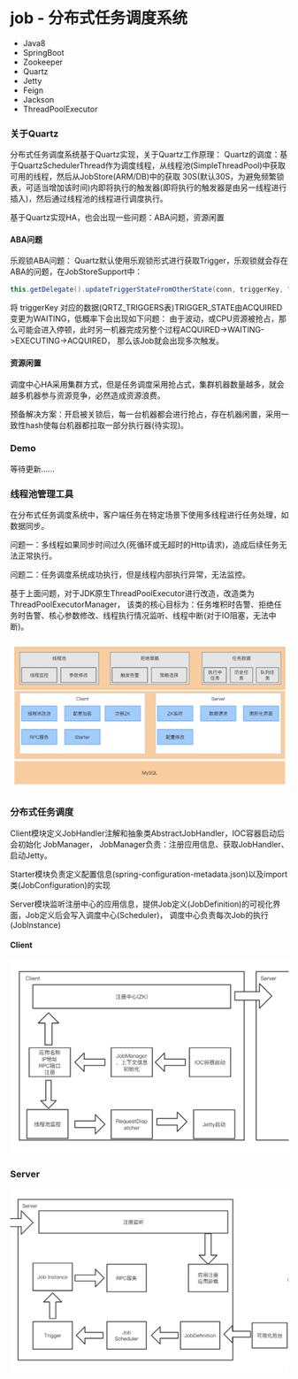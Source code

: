 # job - 分布式任务调度系统

* Java8
* SpringBoot
* Zookeeper
* Quartz
* Jetty
* Feign
* Jackson
* ThreadPoolExecutor

### 关于Quartz

分布式任务调度系统基于Quartz实现，关于Quartz工作原理：
Quartz的调度：基于QuartzSchedulerThread作为调度线程，从线程池(SimpleThreadPool)中获取可用的线程，然后从JobStore(ARM/DB)中的获取
30S(默认30S，为避免频繁锁表，可适当增加该时间)内即将执行的触发器(即将执行的触发器是由另一线程进行插入)，然后通过线程池的线程进行调度执行。

基于Quartz实现HA，也会出现一些问题：ABA问题，资源闲置

#### ABA问题
乐观锁ABA问题：
Quartz默认使用乐观锁形式进行获取Trigger，乐观锁就会存在ABA的问题，在JobStoreSupport中：

```java
this.getDelegate().updateTriggerStateFromOtherState(conn, triggerKey, "ACQUIRED", "WAITING");
```

将 triggerKey 对应的数据(QRTZ_TRIGGERS表)TRIGGER_STATE由ACQUIRED变更为WAITING，低概率下会出现如下问题：
由于波动，或CPU资源被抢占，那么可能会进入停顿，此时另一机器完成另整个过程ACQUIRED->WAITING->EXECUTING->ACQUIRED，
那么该Job就会出现多次触发。

#### 资源闲置

调度中心HA采用集群方式，但是任务调度采用抢占式，集群机器数量越多，就会越多机器参与资源竞争，必然造成资源浪费。

预备解决方案：开启被关锁后，每一台机器都会进行抢占，存在机器闲置，采用一致性hash使每台机器都拉取一部分执行器(待实现)。

### Demo

等待更新......

### 线程池管理工具

在分布式任务调度系统中，客户端任务在特定场景下使用多线程进行任务处理，如数据同步。

问题一：多线程如果同步时间过久(死循环或无超时的Http请求)，造成后续任务无法正常执行。

问题二：任务调度系统成功执行，但是线程内部执行异常，无法监控。

基于上面问题，对于JDK原生ThreadPoolExecutor进行改造，改造类为ThreadPoolExecutorManager，
该类的核心目标为：任务堆积时告警、拒绝任务时告警、核心参数修改、线程执行情况监听、线程中断(对于IO阻塞，无法中断)。

![image](image/ThreadPoolManager.png)

### 分布式任务调度

Client模块定义JobHandler注解和抽象类AbstractJobHandler，IOC容器启动后会初始化 JobManager，
JobManager负责：注册应用信息、获取JobHandler、启动Jetty。

Starter模块负责定义配置信息(spring-configuration-metadata.json)以及import类(JobConfiguration)的实现

Server模块监听注册中心的应用信息，提供Job定义(JobDefinition)的可视化界面，Job定义后会写入调度中心(Scheduler)，
调度中心负责每次Job的执行(JobInstance)

#### Client

![image](image/JobClient.png)


### Server

![image](image/JobServer.png)

